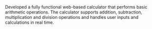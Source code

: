 Developed a fully functional web-based calculator that performs basic arithmetic operations. The calculator supports addition, subtraction, multiplication and division operations and handles user inputs and calculations in real time.
